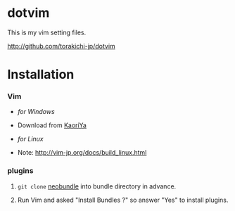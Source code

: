 # dotvim

This is my vim setting files.

http://github.com/torakichi-jp/dotvim

# Installation

### Vim

* *for Windows*
 + Download from [KaoriYa]

* *for Linux*
 + Note: http://vim-jp.org/docs/build_linux.html


### plugins

1. `git clone` [neobundle] into bundle directory in advance.

2. Run Vim and asked "Install Bundles ?" so answer "Yes" to install plugins.


[KaoriYa]:   http://www.kaoriya.net/software/vim/
[neobundle]: http://github.com/Shougo/neobundle.vim

